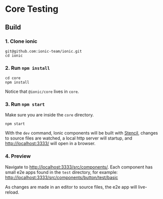 
# Core Testing

## Build

### 1. Clone ionic

    git@github.com:ionic-team/ionic.git
    cd ionic

### 2. Run `npm install`

    cd core
    npm install

Notice that `@ionic/core` lives in `core`.

### 3. Run `npm start`

Make sure you are inside the `core` directory.

    npm start

With the `dev` command, Ionic components will be built with [Stencil](https://stenciljs.com/), changes to source files are watched, a local http server will startup, and [http://localhost:3333/](http://localhost:3333/) will open in a browser.

### 4. Preview

Navigate to [http://localhost:3333/src/components/](http://localhost:3333/src/components/). Each component has small e2e apps found in the `test` directory, for example: [http://localhost:3333/src/components/button/test/basic](http://localhost:3333/src/components/button/test/basic)

As changes are made in an editor to source files, the e2e app will live-reload.
